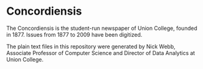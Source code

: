 # Concordiensis 
The Concordiensis is the student-run newspaper of Union College, founded in 1877. Issues from 1877 to 2009 have been digitized. 

The plain text files in this repository were generated by Nick Webb, Associate Professor of Computer Science and Director of Data Analytics at Union College. 
